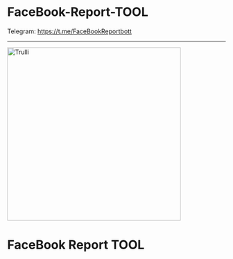 # FaceBook-Report-TOOL

 Telegram: https://t.me/FaceBookReportbott
<hr>
<img src="https://i.ibb.co/P6WVcQR/facebook-photo-rep.jpg" alt="Trulli" width="400" height="400">

# FaceBook Report TOOL

<meta name="google-site-verification" content="nQ82aEwHKRupu7ptOc3uD1p2R1itN_oM8g-MqlrErCM" />

